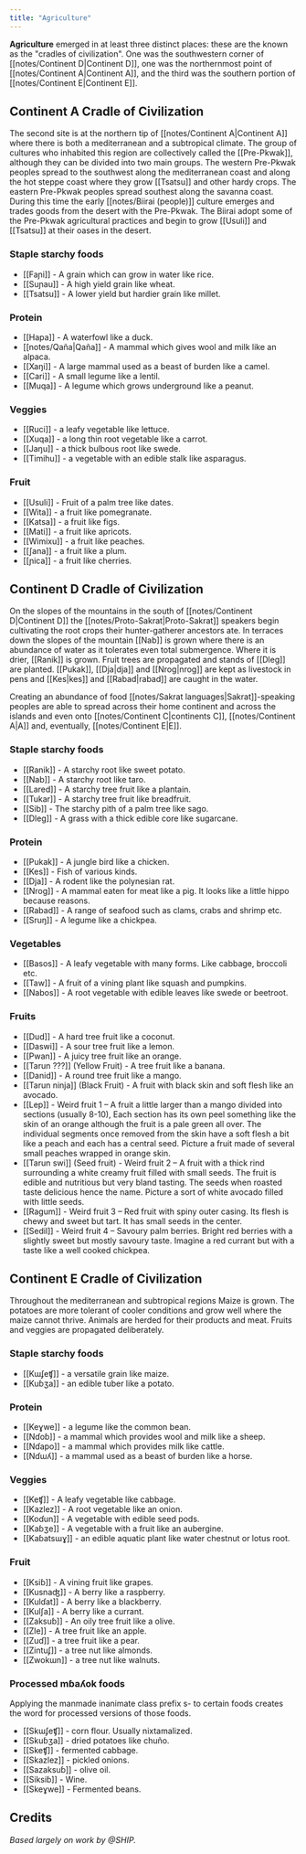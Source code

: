 ```yaml
---
title: "Agriculture"
---
```


**Agriculture** emerged in at least three distinct places: these are the known as the "cradles of civilization". One was the southwestern corner of [[notes/Continent D|Continent D]], one was the northernmost point of [[notes/Continent A|Continent A]], and the third was the southern portion of [[notes/Continent E|Continent E]].

## Continent A Cradle of Civilization

The second site is at the northern tip of [[notes/Continent A|Continent A]] where there is both a mediterranean and a subtropical climate. The group of cultures who inhabited this region are collectively called the [[Pre-Pkwak]], although they can be divided into two main groups. The western Pre-Pkwak peoples spread to the southwest along the mediterranean coast and along the hot steppe coast where they grow [[Tsatsu]] and other hardy crops. The eastern Pre-Pkwak peoples spread southest along the savanna coast. During this time the early [[notes/Biirai (people)]] culture emerges and trades goods from the desert with the Pre-Pkwak. The Biirai adopt some of the Pre-Pkwak agricultural practices and begin to grow [[Usuli]] and [[Tsatsu]] at their oases in the desert.

### Staple starchy foods

- [[Faɲi]] - A grain which can grow in water like rice. 
- [[Suɲau]] - A high yield grain like wheat. 
- [[Tsatsu]] - A lower yield but hardier grain like millet.

### Protein

- [[Hapa]] - A waterfowl like a duck.
- [[notes/Qaña|Qaña]] - A mammal which gives wool and milk like an alpaca.
- [[Xaŋi]] - A large mammal used as a beast of burden like a camel.
- [[Cari]] - A small legume like a lentil. 
- [[Muqa]] - A legume which grows underground like a peanut. 

### Veggies

- [[Ruci]] - a leafy vegetable like lettuce.
- [[Xuqa]] - a long thin root vegetable like a carrot.
- [[Jaŋu]] - a thick bulbous root like swede. 
- [[Timihu]] - a vegetable with an edible stalk like asparagus.

### Fruit

- [[Usuli]] - Fruit of a palm tree like dates.
- [[Wita]] - a fruit like pomegranate. 
- [[Katsa]] - a fruit like figs.
- [[Mati]] - a fruit like apricots. 
- [[Wimixu]] - a fruit like peaches.
- [[ʃana]] - a fruit like a plum.
- [[ɲica]] - a fruit like cherries.

## Continent D Cradle of Civilization

On the slopes of the mountains in the south of [[notes/Continent D|Continent D]] the [[notes/Proto-Sakrat|Proto-Sakrat]] speakers begin cultivating the root crops their hunter-gatherer ancestors ate. In terraces down the slopes of the mountain [[Nab]] is grown where there is an abundance of water as it tolerates even total submergence. Where it is drier, [[Ranik]] is grown. Fruit trees are propagated and stands of [[Dleg]] are planted. [[Pukak]], [[Dja|dja]] and [[Nrog|nrog]] are kept as livestock in pens and [[Kes|kes]] and [[Rabad|rabad]] are caught in the water.

Creating an abundance of food [[notes/Sakrat languages|Sakrat]]-speaking peoples are able to spread across their home continent and across the islands and even onto [[notes/Continent C|continents C]], [[notes/Continent A|A]] and, eventually, [[notes/Continent E|E]].

### Staple starchy foods

- [[Ranik]] - A starchy root like sweet potato.
- [[Nab]] - A starchy root like taro.   
- [[Lared]] - A starchy tree fruit like a plantain.
- [[Tukar]] - A starchy tree fruit like breadfruit.
- [[Sib]] - The starchy pith of a palm tree like sago.
- [[Dleg]] - A grass with a thick edible core like sugarcane.  

### Protein

- [[Pukak]] - A jungle bird like a chicken.
- [[Kes]] - Fish of various kinds.
- [[Dja]] - A rodent like the polynesian rat.
- [[Nrog]] - A mammal eaten for meat like a pig. It looks like a little hippo because reasons.             
- [[Rabad]] - A range of seafood such as clams, crabs and shrimp etc.
- [[Sruŋ]] - A legume like a chickpea. 

### Vegetables

- [[Basos]] - A leafy vegetable with many forms. Like cabbage, broccoli etc.
- [[Taw]] - A fruit of a vining plant like squash and pumpkins.  
- [[Nabos]] - A root vegetable with edible leaves like swede or beetroot. 

### Fruits

- [[Dud]] - A hard tree fruit like a coconut. 
- [[Daswi]] - A sour tree fruit like a lemon. 
- [[Pwan]] - A juicy tree fruit like an orange. 
- [[Tarun ???]] (Yellow Fruit) - A tree fruit like a banana.
- [[Danid]] - A round tree fruit like a mango. 
- [[Tarun ninja]] (Black Fruit) - A fruit with black skin and soft flesh like an avocado. 
- [[Lep]] - Weird fruit 1 – A fruit a little larger than a mango divided into sections (usually 8-10), Each section has its own peel something like the skin of an orange although the fruit is a pale green all over. The individual segments once removed from the skin have a soft flesh a bit like a peach and each has a central seed. Picture a fruit made of several small peaches wrapped in orange skin.
- [[Tarun swi]] (Seed fruit) - Weird fruit 2 – A fruit with a thick rind surrounding a white creamy fruit filled with small seeds. The fruit is edible and nutritious but very bland tasting. The seeds when roasted taste delicious hence the name. Picture a sort of white avocado filled with little seeds.
- [[Ragum]] - Weird fruit 3 – Red fruit with spiny outer casing. Its flesh is chewy and sweet but tart. It has small seeds in the center.
- [[Sedil]] - Weird fruit 4 – Savoury palm berries. Bright red berries with a slightly sweet but mostly savoury taste. Imagine a red currant but with a taste like a well cooked chickpea.

## Continent E Cradle of Civilization

Throughout the mediterranean and subtropical regions Maize is grown. The potatoes are more tolerant of cooler conditions and grow well where the maize cannot thrive. Animals are herded for their products and meat. Fruits and veggies are propagated deliberately.

### Staple starchy foods

- [[Kɯʄeʧ]] - a versatile grain like maize.
- [[Kuɓʒa]] - an edible tuber like a potato.

### Protein

- [[Keɣwe]] - a legume like the common bean. 
- [[Nɗoɓ]] - a mammal which provides wool and milk like a sheep.
- [[Nɗapo]] - a mammal which provides milk like cattle. 
- [[Nɗɯʎ]] - a mammal used as a beast of burden like a horse.

### Veggies

- [[Keʧ]] - A leafy vegetable like cabbage. 
- [[Kazlez]] - A root vegetable like an onion. 
- [[Koɗun]] - A vegetable with edible seed pods.
- [[Kaɓʒe]] - A vegetable with a fruit like an aubergine. 
- [[Kaɓatsɯɣ]] - an edible aquatic plant like water chestnut or lotus root.

### Fruit

- [[Ksiɓ]] - A vining fruit like grapes.
- [[Kusnaʤ]] - A berry like a raspberry.
- [[Kulɗat]] - A berry like a blackberry.
- [[Kulʃa]] - A berry like a currant. 
- [[Zaksuɓ]] - An oily tree fruit like a olive.
- [[Zle]] - A tree fruit like an apple. 
- [[Zuɗ]] - a tree fruit like a pear. 
- [[Zintuʄ]] - a tree nut like almonds. 
- [[Zwokɯn]] - a tree nut like walnuts. 

### Processed mɓaʎok foods

Applying the manmade inanimate class prefix s- to certain foods creates the word for processed versions of those foods.

- [[Skɯʄeʧ]] - corn flour. Usually nixtamalized.
- [[Skuɓʒa]] - dried potatoes like chuño.
- [[Skeʧ]] - fermented cabbage.
- [[Skazlez]] - pickled onions.
- [[Sazaksuɓ]] - olive oil.
- [[Siksiɓ]] - Wine.
- [[Skeɣwe]] - Fermented beans.

## Credits

_Based largely on work by @SHIP._